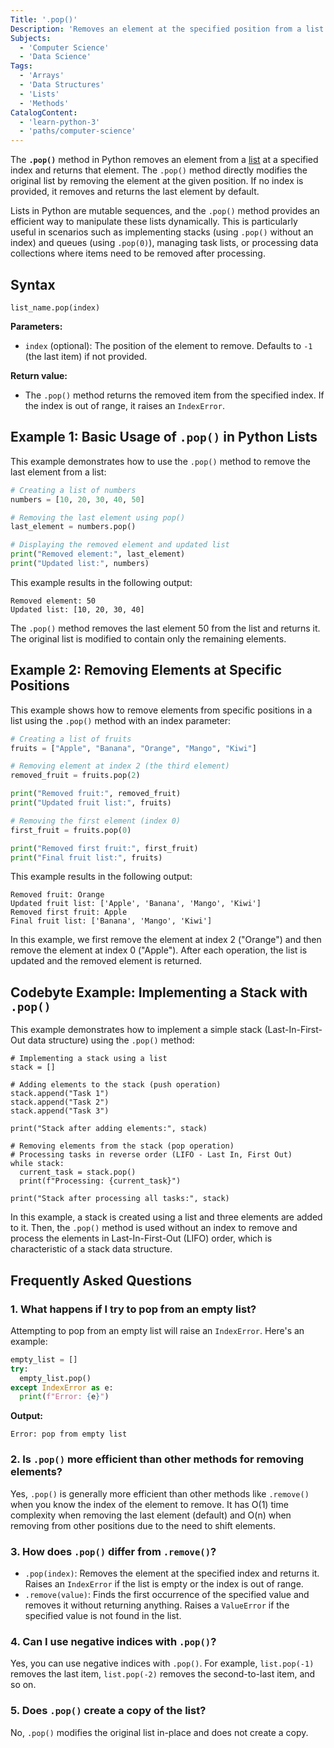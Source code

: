 ```yaml
---
Title: '.pop()'
Description: 'Removes an element at the specified position from a list and returns it.'
Subjects:
  - 'Computer Science'
  - 'Data Science'
Tags:
  - 'Arrays'
  - 'Data Structures'
  - 'Lists'
  - 'Methods'
CatalogContent:
  - 'learn-python-3'
  - 'paths/computer-science'
---
```


The **`.pop()`** method in Python removes an element from a [list](https://www.codecademy.com/resources/docs/python/lists) at a specified index and returns that element. The `.pop()` method directly modifies the original list by removing the element at the given position. If no index is provided, it removes and returns the last element by default.

Lists in Python are mutable sequences, and the `.pop()` method provides an efficient way to manipulate these lists dynamically. This is particularly useful in scenarios such as implementing stacks (using `.pop()` without an index) and queues (using `.pop(0)`), managing task lists, or processing data collections where items need to be removed after processing.

## Syntax

```pseudo
list_name.pop(index)
```

**Parameters:**

- `index` (optional): The position of the element to remove. Defaults to `-1` (the last item) if not provided.

**Return value:**

- The `.pop()` method returns the removed item from the specified index. If the index is out of range, it raises an `IndexError`.

## Example 1: Basic Usage of `.pop()` in Python Lists

This example demonstrates how to use the `.pop()` method to remove the last element from a list:

```py
# Creating a list of numbers
numbers = [10, 20, 30, 40, 50]

# Removing the last element using pop()
last_element = numbers.pop()

# Displaying the removed element and updated list
print("Removed element:", last_element)
print("Updated list:", numbers)
```

This example results in the following output:

```shell
Removed element: 50
Updated list: [10, 20, 30, 40]
```

The `.pop()` method removes the last element 50 from the list and returns it. The original list is modified to contain only the remaining elements.

## Example 2: Removing Elements at Specific Positions

This example shows how to remove elements from specific positions in a list using the `.pop()` method with an index parameter:

```py
# Creating a list of fruits
fruits = ["Apple", "Banana", "Orange", "Mango", "Kiwi"]

# Removing element at index 2 (the third element)
removed_fruit = fruits.pop(2)

print("Removed fruit:", removed_fruit)
print("Updated fruit list:", fruits)

# Removing the first element (index 0)
first_fruit = fruits.pop(0)

print("Removed first fruit:", first_fruit)
print("Final fruit list:", fruits)
```

This example results in the following output:

```shell
Removed fruit: Orange
Updated fruit list: ['Apple', 'Banana', 'Mango', 'Kiwi']
Removed first fruit: Apple
Final fruit list: ['Banana', 'Mango', 'Kiwi']
```

In this example, we first remove the element at index 2 ("Orange") and then remove the element at index 0 ("Apple"). After each operation, the list is updated and the removed element is returned.

## Codebyte Example: Implementing a Stack with `.pop()`

This example demonstrates how to implement a simple stack (Last-In-First-Out data structure) using the `.pop()` method:

```codebyte/python
# Implementing a stack using a list
stack = []

# Adding elements to the stack (push operation)
stack.append("Task 1")
stack.append("Task 2")
stack.append("Task 3")

print("Stack after adding elements:", stack)

# Removing elements from the stack (pop operation)
# Processing tasks in reverse order (LIFO - Last In, First Out)
while stack:
  current_task = stack.pop()
  print(f"Processing: {current_task}")

print("Stack after processing all tasks:", stack)
```

In this example, a stack is created using a list and three elements are added to it. Then, the `.pop()` method is used without an index to remove and process the elements in Last-In-First-Out (LIFO) order, which is characteristic of a stack data structure.

## Frequently Asked Questions

### 1. What happens if I try to pop from an empty list?

Attempting to pop from an empty list will raise an `IndexError`. Here's an example:

```py
empty_list = []
try:
  empty_list.pop()
except IndexError as e:
  print(f"Error: {e}")
```

**Output:**

```shell
Error: pop from empty list
```

### 2. Is `.pop()` more efficient than other methods for removing elements?

Yes, `.pop()` is generally more efficient than other methods like `.remove()` when you know the index of the element to remove. It has O(1) time complexity when removing the last element (default) and O(n) when removing from other positions due to the need to shift elements.

### 3. How does `.pop()` differ from `.remove()`?

- `.pop(index)`: Removes the element at the specified index and returns it. Raises an `IndexError` if the list is empty or the index is out of range.
- `.remove(value)`: Finds the first occurrence of the specified value and removes it without returning anything. Raises a `ValueError` if the specified value is not found in the list.

### 4. Can I use negative indices with `.pop()`?

Yes, you can use negative indices with `.pop()`. For example, `list.pop(-1)` removes the last item, `list.pop(-2)` removes the second-to-last item, and so on.

### 5. Does `.pop()` create a copy of the list?

No, `.pop()` modifies the original list in-place and does not create a copy.
